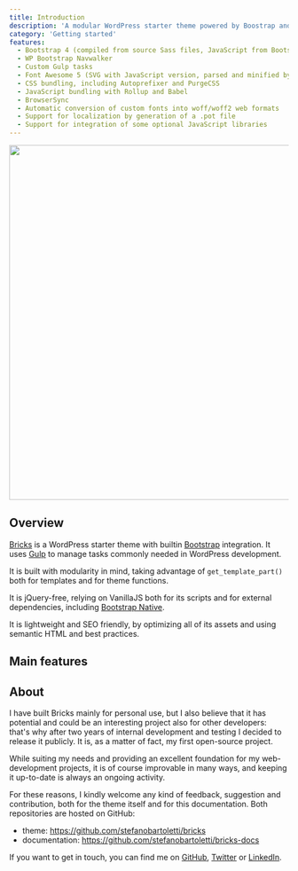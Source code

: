 ```yaml
---
title: Introduction
description: 'A modular WordPress starter theme powered by Boostrap and Gulp'
category: 'Getting started'
features:
  - Bootstrap 4 (compiled from source Sass files, JavaScript from Bootstrap Native)
  - WP Bootstrap Navwalker
  - Custom Gulp tasks
  - Font Awesome 5 (SVG with JavaScript version, parsed and minified by Gulp)
  - CSS bundling, including Autoprefixer and PurgeCSS
  - JavaScript bundling with Rollup and Babel
  - BrowserSync
  - Automatic conversion of custom fonts into woff/woff2 web formats
  - Support for localization by generation of a .pot file
  - Support for integration of some optional JavaScript libraries
---
```


<img src="/preview.png" width="1280" height="640" alt=""/>

## Overview

[Bricks](https://github.com/stefanobartoletti/bricks) is a WordPress starter theme with builtin [Bootstrap](https://getbootstrap.com/) integration. It uses [Gulp](https://gulpjs.com/) to manage tasks commonly needed in WordPress development. 

It is built with modularity in mind, taking advantage of `get_template_part()` both for templates and for theme functions. 

It is jQuery-free, relying on VanillaJS both for its scripts and for external dependencies, including [Bootstrap Native](https://thednp.github.io/bootstrap.native/).

It is lightweight and SEO friendly, by optimizing all of its assets and using semantic HTML and best practices.

## Main features

<list :items="features"></list>

## About 

I have built Bricks mainly for personal use, but I also believe that it has potential and could be an interesting project also for other developers: that's why after two years of internal development and testing I decided to release it publicly. It is, as a matter of fact, my first open-source project.

While suiting my needs and providing an excellent foundation for my web-development projects, it is of course improvable in many ways, and keeping it up-to-date is always an ongoing activity.

For these reasons, I kindly welcome any kind of feedback, suggestion and contribution, both for the theme itself and for this documentation. Both repositories are hosted on GitHub:

- theme: https://github.com/stefanobartoletti/bricks
- documentation: https://github.com/stefanobartoletti/bricks-docs

If you want to get in touch, you can find me on [GitHub](https://github.com/stefanobartoletti), [Twitter](https://twitter.com/ste_bartoletti) or [LinkedIn](https://www.linkedin.com/in/bartolettistefano).